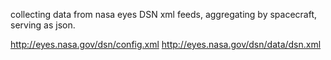 collecting data from nasa eyes DSN xml feeds, aggregating by spacecraft, serving as json.

http://eyes.nasa.gov/dsn/config.xml
http://eyes.nasa.gov/dsn/data/dsn.xml
